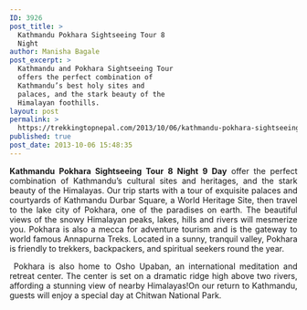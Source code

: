```yaml
---
ID: 3926
post_title: >
  Kathmandu Pokhara Sightseeing Tour 8
  Night
author: Manisha Bagale
post_excerpt: >
  Kathmandu and Pokhara Sightseeing Tour
  offers the perfect combination of
  Kathmandu’s best holy sites and
  palaces, and the stark beauty of the
  Himalayan foothills.
layout: post
permalink: >
  https://trekkingtopnepal.com/2013/10/06/kathmandu-pokhara-sightseeing-tour-2/
published: true
post_date: 2013-10-06 15:48:35
---
```

<p style="text-align: justify;"><strong>Kathmandu Pokhara Sightseeing Tour 8 Night 9 Day</strong> offer the perfect combination of Kathmandu’s cultural sites and heritages, and the stark beauty of the Himalayas. Our trip starts with a tour of exquisite palaces and courtyards of Kathmandu Durbar Square, a World Heritage Site, then travel to the lake city of Pokhara, one of the paradises on earth. The beautiful views of the snowy Himalayan peaks, lakes, hills and rivers will mesmerize you. Pokhara is also a mecca for adventure tourism and is the gateway to world famous Annapurna Treks. Located in a sunny, tranquil valley, Pokhara is friendly to trekkers, backpackers, and spiritual seekers round the year.</p>
<p style="text-align: justify;"> Pokhara is also home to Osho Upaban, an international meditation and retreat center. The center is set on a dramatic ridge high above two rivers, affording a stunning view of nearby Himalayas!On our return to Kathmandu, guests will enjoy a special day at Chitwan National Park.</p>
